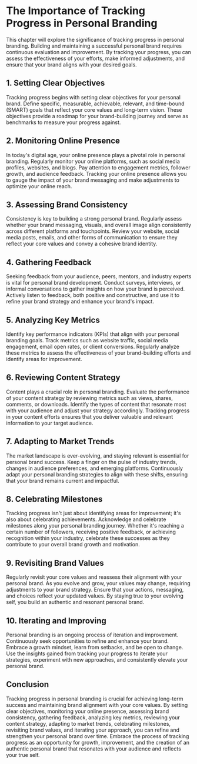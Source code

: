 # The Importance of Tracking Progress in Personal Branding

This chapter will explore the significance of tracking progress in personal branding. Building and maintaining a successful personal brand requires continuous evaluation and improvement. By tracking your progress, you can assess the effectiveness of your efforts, make informed adjustments, and ensure that your brand aligns with your desired goals.

## 1\. Setting Clear Objectives

Tracking progress begins with setting clear objectives for your personal brand. Define specific, measurable, achievable, relevant, and time-bound (SMART) goals that reflect your core values and long-term vision. These objectives provide a roadmap for your brand-building journey and serve as benchmarks to measure your progress against.

## 2\. Monitoring Online Presence

In today's digital age, your online presence plays a pivotal role in personal branding. Regularly monitor your online platforms, such as social media profiles, websites, and blogs. Pay attention to engagement metrics, follower growth, and audience feedback. Tracking your online presence allows you to gauge the impact of your brand messaging and make adjustments to optimize your online reach.

## 3\. Assessing Brand Consistency

Consistency is key to building a strong personal brand. Regularly assess whether your brand messaging, visuals, and overall image align consistently across different platforms and touchpoints. Review your website, social media posts, emails, and other forms of communication to ensure they reflect your core values and convey a cohesive brand identity.

## 4\. Gathering Feedback

Seeking feedback from your audience, peers, mentors, and industry experts is vital for personal brand development. Conduct surveys, interviews, or informal conversations to gather insights on how your brand is perceived. Actively listen to feedback, both positive and constructive, and use it to refine your brand strategy and enhance your brand's impact.

## 5\. Analyzing Key Metrics

Identify key performance indicators (KPIs) that align with your personal branding goals. Track metrics such as website traffic, social media engagement, email open rates, or client conversions. Regularly analyze these metrics to assess the effectiveness of your brand-building efforts and identify areas for improvement.

## 6\. Reviewing Content Strategy

Content plays a crucial role in personal branding. Evaluate the performance of your content strategy by reviewing metrics such as views, shares, comments, or downloads. Identify the types of content that resonate most with your audience and adjust your strategy accordingly. Tracking progress in your content efforts ensures that you deliver valuable and relevant information to your target audience.

## 7\. Adapting to Market Trends

The market landscape is ever-evolving, and staying relevant is essential for personal brand success. Keep a finger on the pulse of industry trends, changes in audience preferences, and emerging platforms. Continuously adapt your personal branding strategies to align with these shifts, ensuring that your brand remains current and impactful.

## 8\. Celebrating Milestones

Tracking progress isn't just about identifying areas for improvement; it's also about celebrating achievements. Acknowledge and celebrate milestones along your personal branding journey. Whether it's reaching a certain number of followers, receiving positive feedback, or achieving recognition within your industry, celebrate these successes as they contribute to your overall brand growth and motivation.

## 9\. Revisiting Brand Values

Regularly revisit your core values and reassess their alignment with your personal brand. As you evolve and grow, your values may change, requiring adjustments to your brand strategy. Ensure that your actions, messaging, and choices reflect your updated values. By staying true to your evolving self, you build an authentic and resonant personal brand.

## 10\. Iterating and Improving

Personal branding is an ongoing process of iteration and improvement. Continuously seek opportunities to refine and enhance your brand. Embrace a growth mindset, learn from setbacks, and be open to change. Use the insights gained from tracking your progress to iterate your strategies, experiment with new approaches, and consistently elevate your personal brand.

## Conclusion

Tracking progress in personal branding is crucial for achieving long-term success and maintaining brand alignment with your core values. By setting clear objectives, monitoring your online presence, assessing brand consistency, gathering feedback, analyzing key metrics, reviewing your content strategy, adapting to market trends, celebrating milestones, revisiting brand values, and iterating your approach, you can refine and strengthen your personal brand over time. Embrace the process of tracking progress as an opportunity for growth, improvement, and the creation of an authentic personal brand that resonates with your audience and reflects your true self.
